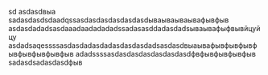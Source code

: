 sd
asdasdвыа
sadasdasdsdaadqssasdasdasdasdasdasdываываываывафывфыв
asdasdadadsasdaaadaadadadadssadasasddadasdadsываывафыфвывйцуйцу
asdadsaqessssasdasdadasdadasdasdasdadsasdasdвыаывафывфывфывфывфывфывфывфыв
adadssssasdasdasdasdasdasdasdфвфывфывфывфыв
sadasdsadasdasdфыв
